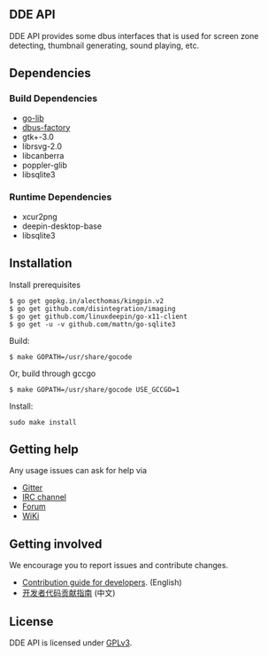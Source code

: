 ## DDE API

DDE API provides some dbus interfaces that is used for screen zone detecting, thumbnail generating, sound playing, etc.

## Dependencies

### Build Dependencies

* [go-lib](https://github.com/linuxdeepin/go-lib)
* [dbus-factory](https://github.com/linuxdeepin/dbus-factory)
* gtk+-3.0
* librsvg-2.0
* libcanberra
* poppler-glib
* libsqlite3

### Runtime Dependencies

* xcur2png
* deepin-desktop-base
* libsqlite3

## Installation

Install prerequisites

```shell
$ go get gopkg.in/alecthomas/kingpin.v2
$ go get github.com/disintegration/imaging
$ go get github.com/linuxdeepin/go-x11-client
$ go get -u -v github.com/mattn/go-sqlite3
```

Build:
```
$ make GOPATH=/usr/share/gocode
```

Or, build through gccgo
```
$ make GOPATH=/usr/share/gocode USE_GCCGO=1
```

Install:
```
sudo make install
```

## Getting help

Any usage issues can ask for help via

* [Gitter](https://gitter.im/orgs/linuxdeepin/rooms)
* [IRC channel](https://webchat.freenode.net/?channels=deepin)
* [Forum](https://bbs.deepin.org/)
* [WiKi](https://wiki.deepin.org/)

## Getting involved

We encourage you to report issues and contribute changes.

* [Contribution guide for developers](https://github.com/linuxdeepin/developer-center/wiki/Contribution-Guidelines-for-Developers-en). (English)
* [开发者代码贡献指南](https://github.com/linuxdeepin/developer-center/wiki/Contribution-Guidelines-for-Developers) (中文)

## License

DDE API is licensed under [GPLv3](LICENSE).
